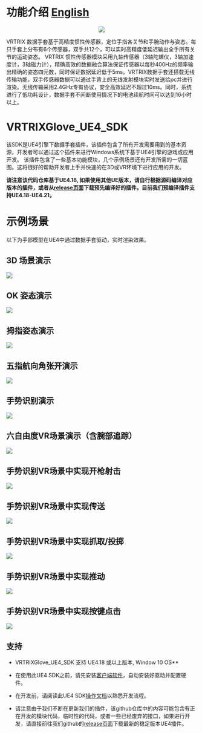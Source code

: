 # 功能介绍 [English][english]

<p align="center">
  <img src="https://github.com/VRTRIX/VRTRIXGlove_Unity3D_SDK/blob/client/docs/img/digital_glove.png"/>
</p>

VRTRIX 数据手套基于高精度惯性传感器，定位手指各关节和手腕动作与姿态。每只手套上分布有6个传感器，双手共12个，可以实时高精度低延迟输出全手所有关节的运动姿态。
VRTRIX 惯性传感器模块采用九轴传感器（3轴陀螺仪，3轴加速度计，3轴磁力计），精确高效的数据融合算法保证传感器以每秒400Hz的频率输出精确的姿态四元数，同时保证数据延迟低于5ms。VRTRIX数据手套还搭载无线传输功能，双手传感器数据可以通过手背上的无线发射模块实时发送给pc并进行渲染。无线传输采用2.4GHz专有协议，安全高效延迟不超过10ms。同时，系统进行了低功耗设计，数据手套不间断使用情况下的电池续航时间可以达到16小时以上。

# VRTRIXGlove_UE4_SDK

 该SDK是UE4引擎下数据手套插件，该插件包含了所有开发需要用到的基本资源，开发者可以通过这个插件来进行Windows系统下基于UE4引擎的游戏或应用开发。
 该插件包含了一些基本功能模块，几个示例场景还有开发所需的一切蓝图。这将很好的帮助开发者上手并快速的在3D或VR环境下进行应用的开发。

**请注意该代码仓库基于UE4.18, 如果使用其他UE版本，请自行根据源码编译对应版本的插件，或者从[release页面][devsite]下载预先编译好的插件。目前我们预编译插件支持UE4.18-UE4.21。**
# 示例场景
以下为手部模型在UE4中通过数据手套驱动，实时渲染效果。

## 3D 场景演示
![](https://github.com/VRTRIX/VRTRIXGlove_UE4_SDK/blob/master/docs/gif/3D_pose.gif)

## OK 姿态演示
![](https://github.com/VRTRIX/VRTRIXGlove_UE4_SDK/blob/master/docs/gif/OK_pose.gif)

## 拇指姿态演示
![](https://github.com/VRTRIX/VRTRIXGlove_UE4_SDK/blob/master/docs/gif/thumb_pose.gif)

## 五指航向角张开演示
![](https://github.com/VRTRIX/VRTRIXGlove_UE4_SDK/blob/master/docs/gif/yaw_pose.gif)

## 手势识别演示
![](https://github.com/VRTRIX/VRTRIXGlove_UE4_SDK/blob/master/docs/gif/gesture.gif)

## 六自由度VR场景演示（含腕部追踪）
![](https://github.com/VRTRIX/VRTRIXGlove_UE4_SDK/blob/master/docs/gif/vr_pose.gif)

## 手势识别VR场景中实现开枪射击
![](https://github.com/VRTRIX/VRTRIXGlove_UE4_SDK/blob/master/docs/gif/shooting.gif)

## 手势识别VR场景中实现传送
![](https://github.com/VRTRIX/VRTRIXGlove_UE4_SDK/blob/master/docs/gif/teleport.gif)

## 手势识别VR场景中实现抓取/投掷
![](https://github.com/VRTRIX/VRTRIXGlove_UE4_SDK/blob/master/docs/gif/grab.gif)

## 手势识别VR场景中实现推动
![](https://github.com/VRTRIX/VRTRIXGlove_UE4_SDK/blob/master/docs/gif/pitching.gif)

## 手势识别VR场景中实现按键点击
![](https://github.com/VRTRIX/VRTRIXGlove_UE4_SDK/blob/master/docs/gif/button.gif)

## 支持

- VRTRIXGlove_UE4_SDK 支持 UE4.18 或以上版本, Window 10 OS**

- 在使用此UE4 SDK之前，请先安装[客户端软件][driver]，自动安装好驱动并配置硬件。

- 在开发前，请阅读此UE4 SDK[操作文档][doc]以熟悉开发流程。

- 请注意由于我们不断在更新我们的插件，该github仓库中的内容可能包含有正在开发的模块代码，临时性的代码，或者一些已经废弃的接口，如果进行开发，请直接前往我们github的[release页面][devsite]下载最新的稳定版本UE4插件。

[devsite]:https://github.com/VRTRIX/VRTRIXGlove_UE4_SDK/releases "VRTRIX Glove UE4 Plugin Release site"
[english]: https://github.com/VRTRIX/VRTRIXGlove_UE4_SDK/blob/master/README.md "english"
[doc]: https://github.com/VRTRIX/VRTRIXGlove_UE4_SDK/blob/master/docs/VRTRIX%20Data%20Glove%20UE4%20SDK%20Tutorial.pdf "VRTRIX Glove UE4 Doc"
[driver]: https://github.com/VRTRIX/VRTRIXGlove_UE4_SDK/tree/master/drivers
